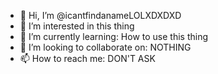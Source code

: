 - 👋 Hi, I’m @icantfindanameLOLXDXDXD
- 👀 I’m interested in this thing
- 🌱 I’m currently learning: How to use this thing
- 💞️ I’m looking to collaborate on: NOTHING
- 📫 How to reach me: DON'T ASK

<!---
icantfindanameLOLXDXDXD/icantfindanameLOLXDXDXD is a ✨ special ✨ repository because its `README.md` (this file) appears on your GitHub profile.
You can click the Preview link to take a look at your changes.
--->
